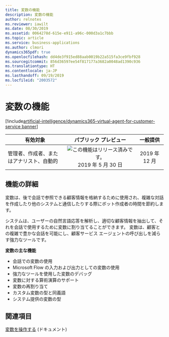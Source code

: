 ```yaml
---
title: 変数の機能
description: 変数の機能
author: relnotes
ms.reviewer: iawilt
ms.date: 08/30/2019
ms.assetid: 0064278d-615e-e911-a96c-000d3a1c7bbb
ms.topic: article
ms.service: business-applications
ms.author: clmori
dynamics365pdf: true
ms.openlocfilehash: dd4de3f915ed88aab0019b22a515fa3ce9fbf928
ms.sourcegitcommit: 856d36597ee54f817177a3682a0048ad1390c936
ms.translationtype: HT
ms.contentlocale: ja-JP
ms.lasthandoff: 09/19/2019
ms.locfileid: "2003572"
---
```

# <a name="variable-capabilities"></a>変数の機能
[!include[artificial-intelligence/dynamics365-virtual-agent-for-customer-service banner](../includes/artificial-intelligence/dynamics365-virtual-agent-for-customer-service.md)]

| 有効対象    |  パブリック プレビュー | 一般提供 | 
| ---------- | :----------: |:----------: |
|管理者、作成者、またはアナリスト、自動的|![この機能はリリース済みです。](/dynamics365-release-plan/media/green-checkmark.png "この機能はリリース済みです。") 2019 年 5 月 30 日| 2019 年 12 月|






## <a name="feature-details"></a>機能の詳細
<!--feature detail start -->
変数は、後で会話で参照できる顧客情報を格納するために使用され、複雑な対話を作成したり他のシステムと通信したりする際にボット作成者の時間を節約します。 
 
システムは、ユーザーの自然言語応答を解析し、適切な顧客情報を抽出して、それを会話で使用するために変数に割り当てることができます。 変数は、顧客との複雑で豊かな会話を可能にし、顧客サービス エージェントの呼び出しを減らす強力なツールです。

**変数の主な機能** 

-  会話での変数の使用 
-  Microsoft Flow の入力および出力としての変数の使用 
-  強力なツールを使用した変数のデバッグ
-  変数に対する算術演算のサポート 
-  変数の再割り当て 
-  カスタム変数の型と同義語 
-  システム提供の変数の型
<!--feature detail end -->












## <a name="see-also"></a>関連項目

[変数を操作する](https://docs.microsoft.com/dynamics365/ai/customer-service-virtual-agent/how-to-variables) (ドキュメント)
